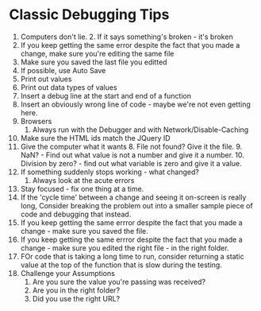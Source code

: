 # Classic Debugging Tips

1. Computers don't lie.
	2. If it says something's broken - it's broken
2. If you keep getting the same error despite the fact that you made a change, make sure you're editing the same file
  1. Make sure you saved the last file you editted
  2. If possible, use Auto Save
3. Print out values
4. Print out data types of values
5. Insert a debug line at the start and end of a function
6. Insert an obviously wrong line of code - maybe we're not even getting here.
7. Browsers
	1. Always run with the Debugger and with Network/Disable-Caching
8. Make sure the HTML ids match the JQuery ID
9. Give the computer what it wants
	8. File not found? Give it the file.
	9. NaN? - Find out what value is not a number and give it a number.
	10. Division by zero? - find out what variable is zero and give it a value.
10. If something suddenly stops working - what changed?
	1. Always look at the acute errors 
11. Stay focused - fix one thing at a time.
13. If the 'cycle time' between a change and seeing it on-screen is really long, Consider breaking the problem out into a smaller sample piece of code and debugging that instead.
14. If you keep getting the same errror despite the fact that you made a change - make sure you saved the file.
15. If you keep getting the same errror despite the fact that you made a change - make sure you edited the right file - in the right folder.
16. FOr code that is taking a long time to run, consider returning a static value at the top of the function that is slow during the testing.
17. Challenge your Assumptions
	1. Are you sure the value you're passing was received?
	19. Are you in the right folder?
	20. Did you use the right URL?
<!--stackedit_data:
eyJoaXN0b3J5IjpbMTQ0MTQ4MjM3MCw1ODE4MDcwMTQsODM4OD
Y0MDg5LDE1MjQ4MjI5OTcsOTE2NTY0NzAxLDIxNDEwMjkyMjIs
LTkwMTMxMTc2MCwxNDk1NTE4MjcxLC0xNDQ3MDIwNDE1LDE4MD
U2MTYzNThdfQ==
-->
